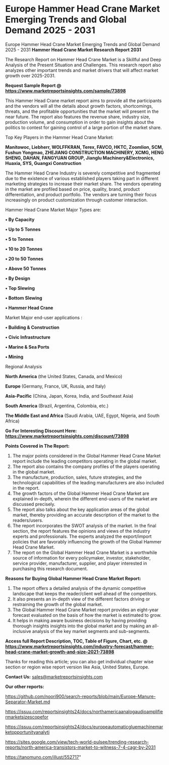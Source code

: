 # Europe Hammer Head Crane Market Emerging Trends and Global Demand 2025 - 2031
Europe Hammer Head Crane Market Emerging Trends and Global Demand 2025 - 2031
<strong>Hammer Head Crane Market Research Report 2031</strong>

The Research Report on Hammer Head Crane Market is a Skillful and Deep Analysis of the Present Situation and Challenges. This research report also analyzes other important trends and market drivers that will affect market growth over 2025-2031.

<strong>Request Sample Report @ <a href=https://www.marketreportsinsights.com/sample/73898>https://www.marketreportsinsights.com/sample/73898</a></strong>

This Hammer Head Crane market report aims to provide all the participants and the vendors will all the details about growth factors, shortcomings, threats, and the profitable opportunities that the market will present in the near future. The report also features the revenue share, industry size, production volume, and consumption in order to gain insights about the politics to contest for gaining control of a large portion of the market share.

Top Key Players in the Hammer Head Crane Market:

<strong>Manitowoc, Liebherr, WOLFFKRAN, Terex, FAVCO, HKTC, Zoomlion, SCM, Fushun Yongmao, ZHEJIANG CONSTRUCTION MACHINERY, XCMG, HENG SHENG, DAHAN, FANGYUAN GROUP, Jianglu Machinery&Electronics, Huaxia, SYS, Guangxi Construction</strong>

The Hammer Head Crane Industry is severely competitive and fragmented due to the existence of various established players taking part in different marketing strategies to increase their market share. The vendors operating in the market are profiled based on price, quality, brand, product differentiation, and product portfolio. The vendors are turning their focus increasingly on product customization through customer interaction.

Hammer Head Crane Market Major Types are:

<strong>• By Capacity

• Up to 5 Tonnes

• 5 to Tonnes

• 10 to 20 Tonnes

• 20 to 50 Tonnes

• Above 50 Tonnes

• By Design

• Top Slewing

• Bottom Slewing

• Hammer Head Crane</strong>

Market Major end-user applications :

<strong>• Building & Construction

• Civic Infrastructure

• Marine & Sea Ports

• Mining</strong>

Regional Analysis

</u><strong><b>North America</b></strong> (the United States, Canada, and Mexico)

<strong><b>Europe </b></strong>(Germany, France, UK, Russia, and Italy)

<strong><b>Asia-Pacific</b></strong> (China, Japan, Korea, India, and Southeast Asia)

<strong><b>South America</b></strong> (Brazil, Argentina, Colombia, etc.)

<strong><b>The Middle East and Africa</b></strong> (Saudi Arabia, UAE, Egypt, Nigeria, and South Africa)

<strong>Go For Interesting Discount Here: <a href=https://www.marketreportsinsights.com/discount/73898>https://www.marketreportsinsights.com/discount/73898</a></strong>

<strong>Points Covered in The Report:</strong>
<ol>
  <li>The major points considered in the Global Hammer Head Crane Market report include the leading competitors operating in the global market.</li>
  <li>The report also contains the company profiles of the players operating in the global market.</li>
  <li>The manufacture, production, sales, future strategies, and the technological capabilities of the leading manufacturers are also included in the report.</li>
  <li>The growth factors of the Global Hammer Head Crane Market are explained in-depth, wherein the different end-users of the market are discussed precisely.</li>
  <li>The report also talks about the key application areas of the global market, thereby providing an accurate description of the market to the readers/users.</li>
  <li>The report incorporates the SWOT analysis of the market. In the final section, the report features the opinions and views of the industry experts and professionals. The experts analyzed the export/import policies that are favorably influencing the growth of the Global Hammer Head Crane Market.</li>
  <li>The report on the Global Hammer Head Crane Market is a worthwhile source of information for every policymaker, investor, stakeholder, service provider, manufacturer, supplier, and player interested in purchasing this research document.</li>
</ol>
<strong>Reasons for Buying Global Hammer Head Crane Market Report:</strong>

<ol>
  <li>The report offers a detailed analysis of the dynamic competitive landscape that keeps the reader/client well ahead of the competitors.</li>
  <li>It also presents an in-depth view of the different factors driving or restraining the growth of the global market.</li>
  <li>The Global Hammer Head Crane Market report provides an eight-year forecast evaluated on the basis of how the market is estimated to grow.</li>
  <li>It helps in making aware business decisions by having providing thorough insights insights into the global market and by making an all-inclusive analysis of the key market segments and sub-segments.</li>
</ol>
<strong>Access full Report Description, TOC, Table of Figure, Chart, etc. @ <a href=https://www.marketreportsinsights.com/industry-forecast/hammer-head-crane-market-growth-and-size-2021-73898>https://www.marketreportsinsights.com/industry-forecast/hammer-head-crane-market-growth-and-size-2021-73898</a></strong>


Thanks for reading this article; you can also get individual chapter wise section or region wise report version like Asia, United States, Europe.

<strong>Contact Us:</strong>
sales@marketreportsinsights.com

<strong>Our other reports:</strong>

<a href=https://github.com/noori900/search-reports/blob/main/Europe-Manure-Separator-Market.md>https://github.com/noori900/search-reports/blob/main/Europe-Manure-Separator-Market.md</a>

<a href=https://issuu.com/reportsinsights24/docs/northamericaanalogaudioamplifiermarketsizescopefor>https://issuu.com/reportsinsights24/docs/northamericaanalogaudioamplifiermarketsizescopefor</a>

<a href=https://issuu.com/reportsinsights24/docs/europeautomaticgluemachinemarketopportunityanalyti>https://issuu.com/reportsinsights24/docs/europeautomaticgluemachinemarketopportunityanalyti</a>

<a href=https://sites.google.com/view/tech-world-pulsee/trending-research-reports/north-america-transistors-market-to-witness-7-4-cagr-by-2031>https://sites.google.com/view/tech-world-pulsee/trending-research-reports/north-america-transistors-market-to-witness-7-4-cagr-by-2031</a>

<a href=https://tanomuno.com/illust/552717>https://tanomuno.com/illust/552717</a>"
